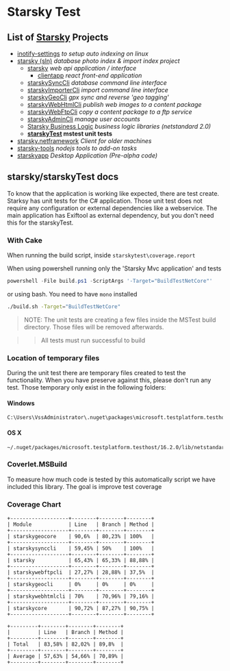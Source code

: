 # Starsky Test
## List of [Starsky](../../readme.md) Projects
 * [inotify-settings](../../inotify-settings/readme.md) _to setup auto indexing on linux_
 * [starsky (sln)](../../starsky/readme.md) _database photo index & import index project_
    * [starsky](../../starsky/starsky/readme.md) _web api application / interface_
      *  [clientapp](../../starsky/starsky/clientapp/readme.md) _react front-end application_
    * [starskySyncCli](../../starsky/starskysynccli/readme.md)  _database command line interface_
    * [starskyImporterCli](../../starsky/starskyimportercli/readme.md)  _import command line interface_
    * [starskyGeoCli](../../starsky/starskygeocli/readme.md)  _gpx sync and reverse 'geo tagging'_
    * [starskyWebHtmlCli](../../starsky/starskywebhtmlcli/readme.md)  _publish web images to a content package_
    * [starskyWebFtpCli](../../starsky/starskywebftpcli/readme.md)  _copy a content package to a ftp service_
    * [starskyAdminCli](../../starsky/starskyadmincli/readme.md)  _manage user accounts_
    * [Starsky Business Logic](../../starsky/starskybusinesslogic/readme.md) _business logic libraries (netstandard 2.0)_
    * __[starskyTest](../../starsky/starskytest/readme.md)  mstest unit tests__
 * [starsky.netframework](../../starsky.netframework/readme.md) _Client for older machines_
 * [starsky-tools](../../starsky-tools/readme.md) _nodejs tools to add-on tasks_
 * [starskyapp](../../starskyapp/readme.md) _Desktop Application (Pre-alpha code)_

## starsky/starskyTest docs

To know that the application is working like expected, there are test create.  Starksy has unit tests for the C# application.
Those unit test does not require any configuration or external dependencies like a webservice.
The main application has Exiftool as external dependency, but you don't need this for the starskyTest.

### With Cake

When running the build script, inside `starskytest\coverage.report`

When using powershell running only the 'Starsky Mvc application' and tests

```powershell
powershell -File build.ps1 -ScriptArgs '-Target="BuildTestNetCore"'
```

or using bash. You need to have `mono` installed

```sh
./build.sh -Target="BuildTestNetCore"
```

>  NOTE: The unit tests are creating a few files inside the MSTest build directory. Those files will be removed afterwards.

>> All tests must run successful to build

### Location of temporary files

During the unit test there are temporary files created to test the functionality. When you have preserve against this, please don't run any test. Those temporary only exist in the following folders:

#### Windows
```
C:\Users\VssAdministrator\.nuget\packages\microsoft.testplatform.testhost\16.2.0\lib\netstandard1.5\
```

#### OS X
```
~/.nuget/packages/microsoft.testplatform.testhost/16.2.0/lib/netstandard1.5/
```

### Coverlet.MSBuild
To measure how much code is tested by this automatically script we have included this library.   The goal is improve test coverage

### Coverage Chart
```
+-------------------+--------+--------+--------+
| Module            | Line   | Branch | Method |
+-------------------+--------+--------+--------+
| starskygeocore    | 90,6%  | 80,23% | 100%   |
+-------------------+--------+--------+--------+
| starskysynccli    | 59,45% | 50%    | 100%   |
+-------------------+--------+--------+--------+
| starsky           | 65,43% | 65,33% | 88,88% |
+-------------------+--------+--------+--------+
| starskywebftpcli  | 27,27% | 28,88% | 37,5%  |
+-------------------+--------+--------+--------+
| starskygeocli     | 0%     | 0%     | 0%     |
+-------------------+--------+--------+--------+
| starskywebhtmlcli | 70%    | 70,96% | 79,16% |
+-------------------+--------+--------+--------+
| starskycore       | 90,72% | 87,27% | 90,75% |
+-------------------+--------+--------+--------+

+---------+--------+--------+--------+
|         | Line   | Branch | Method |
+---------+--------+--------+--------+
| Total   | 83,58% | 82,02% | 89,8%  |
+---------+--------+--------+--------+
| Average | 57,63% | 54,66% | 70,89% |
+---------+--------+--------+--------+
```
